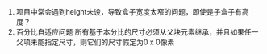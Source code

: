 1. 项目中常会遇到height未设，导致盒子宽度太窄的问题，即使是子盒子有高度？
2. 百分比自适应问题
所有基于本分比的尺寸必须从父块元素继承，并且如果任一父项未能指定尺寸，则它们的尺寸假定为0 x 0像素